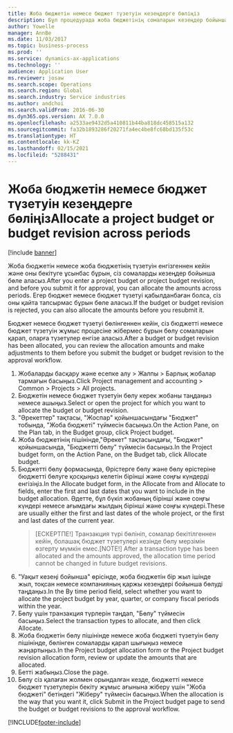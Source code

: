 ```yaml
---
title: Жоба бюджетін немесе бюджет түзетуін кезеңдерге бөліңіз
description: Бұл процедурада жоба бюджетінің сомаларын кезеңдер бойынша бөлу жолы көрсетіледі.
author: Yowelle
manager: AnnBe
ms.date: 11/03/2017
ms.topic: business-process
ms.prod: ''
ms.service: dynamics-ax-applications
ms.technology: ''
audience: Application User
ms.reviewer: josaw
ms.search.scope: Operations
ms.search.region: Global
ms.search.industry: Service industries
ms.author: andchoi
ms.search.validFrom: 2016-06-30
ms.dyn365.ops.version: AX 7.0.0
ms.openlocfilehash: a2533ae9432d5a410811b44ba818dc458515a132
ms.sourcegitcommit: fa32b1893286f20271fa4ec4be8fc68bd135f53c
ms.translationtype: HT
ms.contentlocale: kk-KZ
ms.lasthandoff: 02/15/2021
ms.locfileid: "5288431"
---
```

# <a name="allocate-a-project-budget-or-budget-revision-across-periods"></a><span data-ttu-id="8506a-103">Жоба бюджетін немесе бюджет түзетуін кезеңдерге бөліңіз</span><span class="sxs-lookup"><span data-stu-id="8506a-103">Allocate a project budget or budget revision across periods</span></span>

[!include [banner](../../includes/banner.md)]

<span data-ttu-id="8506a-104">Жоба бюджетін немесе жоба бюджетінің түзетуін енгізгеннен кейін және оны бекітуге ұсынбас бұрын, сіз сомаларды кезеңдер бойынша бөле аласыз.</span><span class="sxs-lookup"><span data-stu-id="8506a-104">After you enter a project budget or project budget revision, and before you submit it for approval, you can allocate the amounts across periods.</span></span> <span data-ttu-id="8506a-105">Егер бюджет немесе бюджет түзетуі қабылданбаған болса, сіз оны қайта тапсырмас бұрын бөле аласыз.</span><span class="sxs-lookup"><span data-stu-id="8506a-105">If the budget or budget revision is rejected, you can also allocate the amounts before you resubmit it.</span></span> 

<span data-ttu-id="8506a-106">Бюджет немесе бюджет түзетуі бөлінгеннен кейін, сіз бюджетті немесе бюджет түзетуін жұмыс процесіне жібермес бұрын бөлу сомаларын қарап, оларға түзетулер енгізе аласыз.</span><span class="sxs-lookup"><span data-stu-id="8506a-106">After a budget or budget revision has been allocated, you can review the allocation amounts and make adjustments to them before you submit the budget or budget revision to the approval workflow.</span></span> 

1. <span data-ttu-id="8506a-107">Жобаларды басқару және есепке алу > Жалпы > Барлық жобалар тармағын басыңыз.</span><span class="sxs-lookup"><span data-stu-id="8506a-107">Click Project management and accounting > Common > Projects > All projects.</span></span> 
2. <span data-ttu-id="8506a-108">Бюджетін немесе бюджет түзетуін бөлу керек жобаны таңдаңыз немесе ашыңыз.</span><span class="sxs-lookup"><span data-stu-id="8506a-108">Select or open the project for which you want to allocate the budget or budget revision.</span></span> 
3. <span data-ttu-id="8506a-109">"Әрекеттер" тақтасы, "Жоспар" қойыншасындағы "Бюджет" тобында, "Жоба бюджеті" түймесін басыңыз.</span><span class="sxs-lookup"><span data-stu-id="8506a-109">On the Action Pane, on the Plan tab, in the Budget group, click Project budget.</span></span> 
4. <span data-ttu-id="8506a-110">Жоба бюджетінің пішінінде,"Әрекет" тақтасындағы, "Бюджет" қойыншасында, "Бюджетті бөлу" түймесін басыңыз.</span><span class="sxs-lookup"><span data-stu-id="8506a-110">In the Project budget form, on the Action Pane, on the Budget tab, click Allocate budget.</span></span> 
5. <span data-ttu-id="8506a-111">Бюджетті бөлу формасында, Өрістерге бөлу және бөлу өрістеріне бюджетті бөлуге қосқыңыз келетін бірінші және соңғы күндерді енгізіңіз.</span><span class="sxs-lookup"><span data-stu-id="8506a-111">In the Allocate budget form, in the Allocate from and Allocate to fields, enter the first and last dates that you want to include in the budget allocation.</span></span> <span data-ttu-id="8506a-112">Әдетте, бұл бүкіл жобаның бірінші және соңғы күндері немесе ағымдағы жылдың бірінші және соңғы күндері.</span><span class="sxs-lookup"><span data-stu-id="8506a-112">These are usually either the first and last dates of the whole project, or the first and last dates of the current year.</span></span>  
   > <span data-ttu-id="8506a-113">[ЕСКЕРТПЕ!] Транзакция түрі бөлініп, сомалар бекітілгеннен кейін, болашақ бюджет түзетулері кезінде бөлу мерзімін өзгерту мүмкін емес.</span><span class="sxs-lookup"><span data-stu-id="8506a-113">[NOTE!] After a transaction type has been allocated and the amounts approved, the allocation time period cannot be changed in future budget revisions.</span></span> 
6. <span data-ttu-id="8506a-114">"Уақыт кезеңі бойынша" өрісінде, жоба бюджетін бір жыл ішінде жыл, тоқсан немесе компанияның қаржы кезеңдері бойынша бөлуді таңдаңыз.</span><span class="sxs-lookup"><span data-stu-id="8506a-114">In the By time period field, select whether you want to allocate the project budget by year, quarter, or company fiscal periods within the year.</span></span>
7. <span data-ttu-id="8506a-115">Бөлу үшін транзакция түрлерін таңдап, "Бөлу" түймесін басыңыз.</span><span class="sxs-lookup"><span data-stu-id="8506a-115">Select the transaction types to allocate, and then click Allocate.</span></span> 
8. <span data-ttu-id="8506a-116">Жоба бюджетін бөлу пішінінде немесе жоба бюджеті түзетуін бөлу пішінінде, бөлінген сомаларды қарап шығыңыз немесе жаңартыңыз.</span><span class="sxs-lookup"><span data-stu-id="8506a-116">In the Project budget allocation form or the Project budget revision allocation form, review or update the amounts that are allocated.</span></span> 
9. <span data-ttu-id="8506a-117">Бетті жабыңыз.</span><span class="sxs-lookup"><span data-stu-id="8506a-117">Close the page.</span></span>
10. <span data-ttu-id="8506a-118">Бөлу сіз қалаған жолмен орындалған кезде, бюджетті немесе бюджет түзетулерін бекіту жұмыс ағынына жіберу үшін "Жоба бюджеті" бетіндегі "Жіберу" түймесін басыңыз.</span><span class="sxs-lookup"><span data-stu-id="8506a-118">When the allocation is the way that you want it, click Submit in the Project budget page to send the budget or budget revisions to the approval workflow.</span></span>  




[!INCLUDE[footer-include](../../includes/footer-banner.md)]